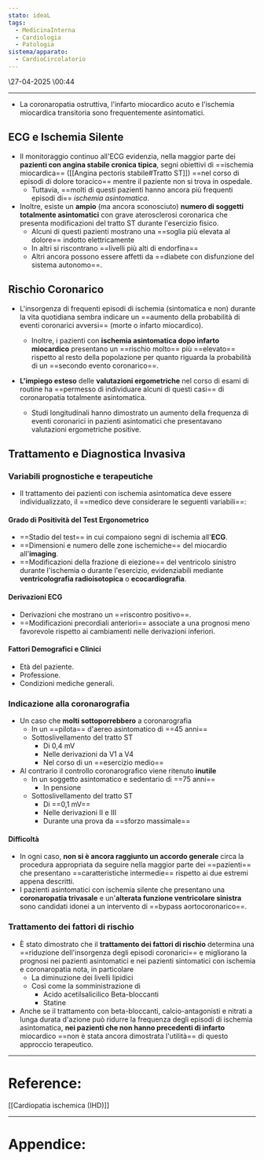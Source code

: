 ```yaml
---
stato: ideaL
tags:
  - MedicinaInterna
  - Cardiologia
  - Patologia
sistema/apparato:
  - CardioCircolatorio
---
```

\27-04-2025 \00:44

---

- La coronaropatia ostruttiva, l'infarto miocardico acuto e l'ischemia miocardica transitoria sono frequentemente asintomatici.

## ECG e Ischemia Silente

- Il monitoraggio continuo all'ECG evidenzia, nella maggior parte dei **pazienti con angina stabile cronica tipica**, segni obiettivi di ==ischemia miocardica== ([[Angina pectoris stabile#Tratto ST]]) ==nel corso di episodi di dolore toracico== mentre il paziente non si trova in ospedale.
	- Tuttavia, ==molti di questi pazienti hanno ancora più frequenti episodi di== *ischemia asintomatica*. 
- Inoltre, esiste un **ampio** (ma ancora sconosciuto) **numero di soggetti totalmente asintomatici** con grave aterosclerosi coronarica che presenta modificazioni del tratto ST durante l'esercizio fisico.
	- Alcuni di questi pazienti mostrano una ==soglia più elevata al dolore== indotto elettricamente
	- In altri si riscontrano ==livelli più alti di endorfina== 
	- Altri ancora possono essere affetti da ==diabete con disfunzione del sistema autonomo==.

## Rischio Coronarico

- L'insorgenza di frequenti episodi di ischemia (sintomatica e non) durante la vita quotidiana sembra indicare un ==aumento della probabilità di eventi coronarici avversi== (morte o infarto miocardico).
	- Inoltre, i pazienti con **ischemia asintomatica dopo infarto miocardico** presentano un ==rischio molto== più ==elevato== rispetto al resto della popolazione per quanto riguarda la probabilità di un ==secondo evento coronarico==. 

- **L'impiego esteso** delle **valutazioni ergometriche** nel corso di esami di routine ha ==permesso di individuare alcuni di questi casi== di coronaropatia totalmente asintomatica.
	- Studi longitudinali hanno dimostrato un aumento della frequenza di eventi coronarici in pazienti asintomatici che presentavano valutazioni ergometriche positive.

## Trattamento e Diagnostica Invasiva
### Variabili prognostiche e terapeutiche
- Il trattamento dei pazienti con ischemia asintomatica deve essere individualizzato, il ==medico deve considerare le seguenti variabili==:

#### Grado di Positività del Test Ergonometrico
- ==Stadio del test== in cui compaiono segni di ischemia all'**ECG**.
- ==Dimensioni e numero delle zone ischemiche== del miocardio all'**imaging**.
- ==Modificazioni della frazione di eiezione== del ventricolo sinistro durante l'ischemia o durante l'esercizio, evidenziabili mediante **ventricolografia radioisotopica** o **ecocardiografia**.

#### Derivazioni ECG
- Derivazioni che mostrano un ==riscontro positivo==.
- ==Modificazioni precordiali anteriori== associate a una prognosi meno favorevole rispetto ai cambiamenti nelle derivazioni inferiori.

#### Fattori Demografici e Clinici
- Età del paziente.
- Professione.
- Condizioni mediche generali.

### Indicazione alla coronarografia
- Un caso che **molti sottoporrebbero** a coronarografia
	- In un ==pilota== d'aereo asintomatico di ==45 anni==
	- Sottoslivellamento del tratto ST 
		- Di 0,4 mV 
		- Nelle derivazioni da V1 a V4
		- Nel corso di un ==esercizio medio==
- Al contrario il controllo coronarografico viene ritenuto **inutile**
	- In un soggetto asintomatico e sedentario di ==75 anni==
		- In pensione 
	- Sottoslivellamento del tratto ST
		- Di ==0,1 mV==  
		- Nelle derivazioni II e III 
		- Durante una prova da ==sforzo massimale==
#### Difficoltà
- In ogni caso, **non si è ancora raggiunto un accordo generale** circa la procedura appropriata da seguire nella maggior parte dei ==pazienti== che presentano ==caratteristiche intermedie== rispetto ai due estremi appena descritti. 
- I pazienti asintomatici con ischemia silente che presentano una **coronaropatia trivasale** e un'**alterata funzione ventricolare sinistra** sono candidati idonei a un intervento di ==bypass aortocoronarico==.
### Trattamento dei fattori di rischio
- È stato dimostrato che il **trattamento dei fattori di rischio** determina una ==riduzione dell'insorgenza degli episodi coronarici== e migliorano la prognosi nei pazienti asintomatici e nei pazienti sintomatici con ischemia e coronaropatia nota, in particolare 
	- La diminuzione dei livelli lipidici 
	- Così come la somministrazione di
		- Acido acetilsalicilico
		  Beta-bloccanti 
		- Statine 
- Anche se il trattamento con beta-bloccanti, calcio-antagonisti e nitrati a lunga durata d'azione può ridurre la frequenza degli episodi di ischemia asintomatica, **nei pazienti che non hanno precedenti di infarto** miocardico ==non è stata ancora dimostrata l'utilità== di questo approccio terapeutico.






--- 
# Reference:
[[Cardiopatia ischemica (IHD)]]

--- 
# Appendice:
[^1]: 
[^2]:
[^3]:
[^4]: 
[^5]: